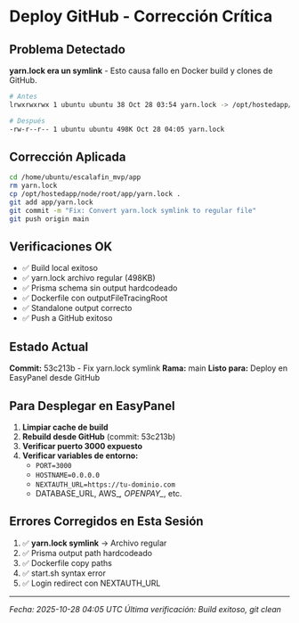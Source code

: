 
# Deploy GitHub - Corrección Crítica

## Problema Detectado

**yarn.lock era un symlink** - Esto causa fallo en Docker build y clones de GitHub.

```bash
# Antes
lrwxrwxrwx 1 ubuntu ubuntu 38 Oct 28 03:54 yarn.lock -> /opt/hostedapp/node/root/app/yarn.lock

# Después  
-rw-r--r-- 1 ubuntu ubuntu 498K Oct 28 04:05 yarn.lock
```

## Corrección Aplicada

```bash
cd /home/ubuntu/escalafin_mvp/app
rm yarn.lock
cp /opt/hostedapp/node/root/app/yarn.lock .
git add app/yarn.lock
git commit -m "Fix: Convert yarn.lock symlink to regular file"
git push origin main
```

## Verificaciones OK

- ✅ Build local exitoso
- ✅ yarn.lock archivo regular (498KB)
- ✅ Prisma schema sin output hardcodeado
- ✅ Dockerfile con outputFileTracingRoot
- ✅ Standalone output correcto
- ✅ Push a GitHub exitoso

## Estado Actual

**Commit:** 53c213b - Fix yarn.lock symlink
**Rama:** main
**Listo para:** Deploy en EasyPanel desde GitHub

## Para Desplegar en EasyPanel

1. **Limpiar cache de build**
2. **Rebuild desde GitHub** (commit: 53c213b)
3. **Verificar puerto 3000 expuesto**
4. **Verificar variables de entorno:**
   - `PORT=3000`
   - `HOSTNAME=0.0.0.0`
   - `NEXTAUTH_URL=https://tu-dominio.com`
   - DATABASE_URL, AWS_*, OPENPAY_*, etc.

## Errores Corregidos en Esta Sesión

1. ✅ **yarn.lock symlink** → Archivo regular
2. ✅ Prisma output path hardcodeado
3. ✅ Dockerfile copy paths
4. ✅ start.sh syntax error
5. ✅ Login redirect con NEXTAUTH_URL

---
*Fecha: 2025-10-28 04:05 UTC*
*Última verificación: Build exitoso, git clean*
